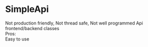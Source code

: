 # SimpleApi  
Not production friendly, Not thread safe, Not well programmed Api frontend/backend classes  
Pros:  
Easy to use  
